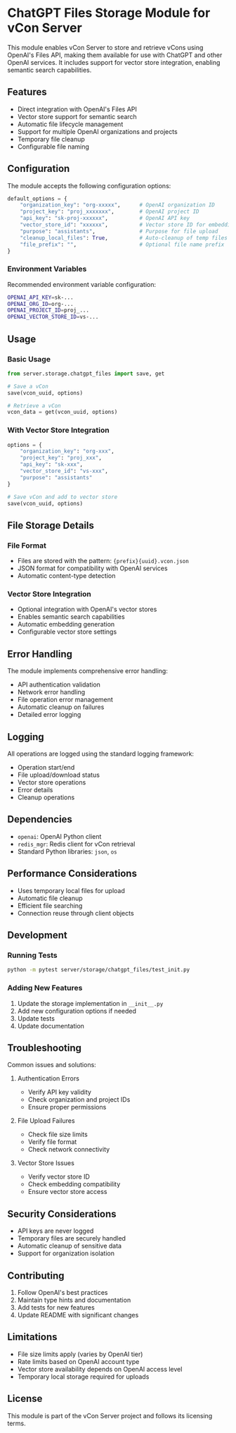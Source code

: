 # ChatGPT Files Storage Module for vCon Server

This module enables vCon Server to store and retrieve vCons using OpenAI's Files API, making them available for use with ChatGPT and other OpenAI services. It includes support for vector store integration, enabling semantic search capabilities.

## Features

- Direct integration with OpenAI's Files API
- Vector store support for semantic search
- Automatic file lifecycle management
- Support for multiple OpenAI organizations and projects
- Temporary file cleanup
- Configurable file naming

## Configuration

The module accepts the following configuration options:

```python
default_options = {
    "organization_key": "org-xxxxx",      # OpenAI organization ID
    "project_key": "proj_xxxxxxx",        # OpenAI project ID
    "api_key": "sk-proj-xxxxxx",          # OpenAI API key
    "vector_store_id": "xxxxxx",          # Vector store ID for embeddings
    "purpose": "assistants",              # Purpose for file upload
    "cleanup_local_files": True,          # Auto-cleanup of temp files
    "file_prefix": "",                    # Optional file name prefix
}
```

### Environment Variables

Recommended environment variable configuration:

```bash
OPENAI_API_KEY=sk-...
OPENAI_ORG_ID=org-...
OPENAI_PROJECT_ID=proj_...
OPENAI_VECTOR_STORE_ID=vs-...
```

## Usage

### Basic Usage

```python
from server.storage.chatgpt_files import save, get

# Save a vCon
save(vcon_uuid, options)

# Retrieve a vCon
vcon_data = get(vcon_uuid, options)
```

### With Vector Store Integration

```python
options = {
    "organization_key": "org-xxx",
    "project_key": "proj_xxx",
    "api_key": "sk-xxx",
    "vector_store_id": "vs-xxx",
    "purpose": "assistants"
}

# Save vCon and add to vector store
save(vcon_uuid, options)
```

## File Storage Details

### File Format
- Files are stored with the pattern: `{prefix}{uuid}.vcon.json`
- JSON format for compatibility with OpenAI services
- Automatic content-type detection

### Vector Store Integration
- Optional integration with OpenAI's vector stores
- Enables semantic search capabilities
- Automatic embedding generation
- Configurable vector store settings

## Error Handling

The module implements comprehensive error handling:

- API authentication validation
- Network error handling
- File operation error management
- Automatic cleanup on failures
- Detailed error logging

## Logging

All operations are logged using the standard logging framework:

- Operation start/end
- File upload/download status
- Vector store operations
- Error details
- Cleanup operations

## Dependencies

- `openai`: OpenAI Python client
- `redis_mgr`: Redis client for vCon retrieval
- Standard Python libraries: `json`, `os`

## Performance Considerations

- Uses temporary local files for upload
- Automatic file cleanup
- Efficient file searching
- Connection reuse through client objects

## Development

### Running Tests

```bash
python -m pytest server/storage/chatgpt_files/test_init.py
```

### Adding New Features

1. Update the storage implementation in `__init__.py`
2. Add new configuration options if needed
3. Update tests
4. Update documentation

## Troubleshooting

Common issues and solutions:

1. Authentication Errors
   - Verify API key validity
   - Check organization and project IDs
   - Ensure proper permissions

2. File Upload Failures
   - Check file size limits
   - Verify file format
   - Check network connectivity

3. Vector Store Issues
   - Verify vector store ID
   - Check embedding compatibility
   - Ensure vector store access

## Security Considerations

- API keys are never logged
- Temporary files are securely handled
- Automatic cleanup of sensitive data
- Support for organization isolation

## Contributing

1. Follow OpenAI's best practices
2. Maintain type hints and documentation
3. Add tests for new features
4. Update README with significant changes

## Limitations

- File size limits apply (varies by OpenAI tier)
- Rate limits based on OpenAI account type
- Vector store availability depends on OpenAI access level
- Temporary local storage required for uploads

## License

This module is part of the vCon Server project and follows its licensing terms. 